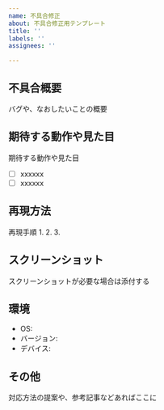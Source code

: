 ```yaml
---
name: 不具合修正
about: 不具合修正用テンプレート
title: ''
labels: ''
assignees: ''

---
```


## 不具合概要
バグや、なおしたいことの概要

## 期待する動作や見た目
期待する動作や見た目
- [ ] xxxxxx
- [ ] xxxxxx

## 再現方法
再現手順
1.
2.
3.


## スクリーンショット
スクリーンショットが必要な場合は添付する

## 環境
- OS:
- バージョン:
- デバイス:


## その他
対応方法の提案や、参考記事などあればここに
